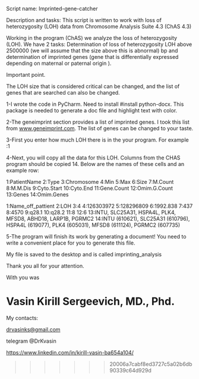 
Script name: Imprinted-gene-catcher

Description and tasks: This script is written to work with loss of heterozygosity (LOH) data from Chromosome Analysis Suite 4.3 (ChAS 4.3) 

Working in the program (ChAS) we analyze the loss of heterozygosity (LOH).
We have 2 tasks: Determination of loss of heterozygosity LOH above 2500000 (we will assume that the size above this is abnormal) bp and determination of imprinted genes (gene that is differentially expressed depending on maternal or paternal origin ). 

Important point.

The LOH size that is considered critical can be changed, and the list of genes that are searched can also be changed.


1-I wrote the code in PyCharm. Need to install #install python-docx.
This package is needed to generate a doc file and highlight text with color.

2-The geneimprint section provides a list of imprinted genes. I took this list from www.geneimprint.com. The list of genes can be changed to your taste.
 
3-First you enter how much LOH there is in the your program. For example :1 

4-Next, you will copy all the data for this LOH. Columns from the CHAS program should be copied 14.
Below are the names of these cells and an example row:

1:PatientName 2:Type 3:Chromosome 4:Min 5:Max 6:Size 7:M.Count 8:M.M.Dis 9:Cyto.Start 10:Cyto.End 11:Gene.Count 12:Omim.G.Count 13:Genes 14:Omim.Genes

1:Name_off_pattient 2:LOH	3:4	4:126303972	5:128296809	6:1992.838	7:437	8:4570	9:q28.1	10:q28.2	11:8	12:6	13:INTU, SLC25A31, HSPA4L, PLK4, MFSD8, ABHD18, LARP1B, PGRMC2	14:INTU (610621), SLC25A31 (610796), HSPA4L (619077), PLK4 (605031), MFSD8 (611124), PGRMC2 (607735)

5-The program will finish its work by generating a document!
You need to write a convenient place for you to generate this file.

My file is saved to the desktop and is called imprinting_analysis 


Thank you all for your attention. 

With you was 
# Vasin Kirill Sergeevich, MD., Phd. 
My contacts:

drvasinks@gmail.com

telegram @DrKvasin

https://www.linkedin.com/in/kirill-vasin-ba654a104/
>>>>>>> 20006a7cabf8ed3727c5a02b6db90339c64d929d
